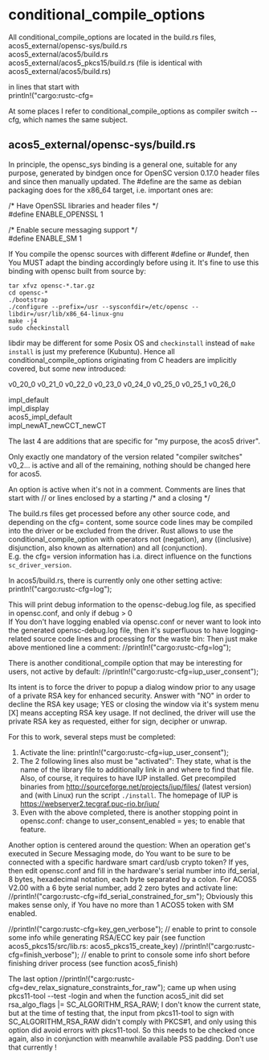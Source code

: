 # conditional_compile_options

All conditional_compile_options are located in the build.rs files,  
acos5_external/opensc-sys/build.rs  
acos5_external/acos5/build.rs  
acos5_external/acos5_pkcs15/build.rs (file is identical with acos5_external/acos5/build.rs)

in lines that start with  
println!("cargo:rustc-cfg=

At some places I refer to conditional_compile_options as compiler switch --cfg, which names the same subject.

## acos5_external/opensc-sys/build.rs

In principle, the opensc_sys binding is a general one, suitable for any purpose, generated by bindgen once 
for OpenSC version 0.17.0 header files and since then manually updated. The #define are the same as debian packaging 
does for the x86_64 target, i.e. important ones are:

/* Have OpenSSL libraries and header files */  
\#define ENABLE_OPENSSL 1

/* Enable secure messaging support */  
\#define ENABLE_SM 1

If You compile the opensc sources with different #define or #undef, then You MUST adapt the binding accordingly before using it.
It's fine to use this binding with opensc built from source by:
```
tar xfvz opensc-*.tar.gz
cd opensc-*
./bootstrap
./configure --prefix=/usr --sysconfdir=/etc/opensc --libdir=/usr/lib/x86_64-linux-gnu
make -j4
sudo checkinstall
```
libdir may be different for some Posix OS and `checkinstall` instead of `make install` is just my preference (Kubuntu).
Hence all conditional_compile_options originating from C headers are implicitly covered, but some new introduced:

v0_20_0
v0_21_0
v0_22_0
v0_23_0
v0_24_0
v0_25_0
v0_25_1
v0_26_0

impl_default  
impl_display  
acos5_impl_default  
impl_newAT_newCCT_newCT

The last 4 are additions that are specific for "my purpose, the acos5 driver".  

Only exactly one mandatory of the version related "compiler switches" v0_2... is active and all of the remaining, nothing should be changed here for acos5.

An option is active when it's not in a comment. Comments are lines that start with // or lines enclosed by a starting /*
and a closing */

The build.rs files get processed before any other source code, and depending on the cfg=   content, some source code lines may be compiled into the driver or be excluded from the driver.
Rust allows to use the conditional_compile_option with operators not (negation), any ((inclusive) disjunction, also known as alternation) and all (conjunction).   
E.g. the  cfg= version information has i.a. direct influence on the functions `sc_driver_version`.

In acos5/build.rs, there is currently only one other setting active:<br>
println!("cargo:rustc-cfg=log");

This will print debug information to the opensc-debug.log file, as specified in opensc.conf, and only if debug > 0  
If You don't have logging enabled via opensc.conf or never want to look into the generated opensc-debug.log file,
then it's superfluous to have logging-related source code lines and processing for the waste bin: Then just make above 
mentioned line a comment:
//println!("cargo:rustc-cfg=log");

There is another conditional_compile option that may be interesting for users, not active by default:
//println!("cargo:rustc-cfg=iup_user_consent");

Its intent is to force the driver to popup a dialog window prior to any usage of a private RSA key for enhanced security.
Answer with "NO" in order to decline the RSA key usage; YES or closing the window via it's system menu [X] means accepting RSA key usage.
If not declined, the driver will use the private RSA key as requested, either for sign, decipher or unwrap.

For this to work, several steps must be completed:
1. Activate the line: println!("cargo:rustc-cfg=iup_user_consent");  
2. The 2 following lines also must be "activated": They state, what is the name of the library file to additionally link in and where to find that file. Also, of course,
it requires to have IUP installed. Get precompiled binaries from http://sourceforge.net/projects/iup/files/ (latest version) and (with Linux) run the script `./install`.
The homepage of IUP is https://webserver2.tecgraf.puc-rio.br/iup/
3. Even with the above completed, there is another stopping point in opensc.conf: change to user_consent_enabled = yes; to enable that feature.


Another option is centered around the question: When an operation get's executed in Secure Messaging mode, do You want to be sure to be connected with a specific hardware smart card/usb crypto token?
If yes, then edit opensc.conf and fill in the hardware's serial number into ifd_serial, 8 bytes, hexadecimal notation, each byte separated by a colon. For ACOS5 V2.00 with a 6 byte serial number, add 2 zero bytes
and activate line:
//println!("cargo:rustc-cfg=ifd_serial_constrained_for_sm");
Obviously this makes sense only, if You have no more than 1 ACOS5 token with SM enabled.

//println!("cargo:rustc-cfg=key_gen_verbose"); // enable to print to console some info while generating RSA/ECC key pair (see function acos5_pkcs15/src/lib.rs: acos5_pkcs15_create_key)
//println!("cargo:rustc-cfg=finish_verbose"); // enable to print to console some info short before finishing driver process (see function acos5_finish)

The last option
//println!("cargo:rustc-cfg=dev_relax_signature_constraints_for_raw");
came up when using pkcs11-tool --test -login
and when the function acos5_init did set  
rsa_algo_flags |= SC_ALGORITHM_RSA_RAW;
I don't know the current state, but at the time of testing that, the input from pkcs11-tool to sign with SC_ALGORITHM_RSA_RAW didn't 
comply with PKCS#1, and only using this option did avoid errors with pkcs11-tool.
So this needs to be checked once again, also in conjunction with meanwhile available PSS padding. Don't use that currently !
